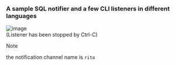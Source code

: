 ### A sample SQL notifier and a few CLI listeners in different languages
![image](https://github.com/user-attachments/assets/92fa7861-44c0-4c00-844d-cf3a9a52629e)  
(Listener has been stopped by Ctrl-C)  
> [!NOTE]
> the notification channel name is `rita`
